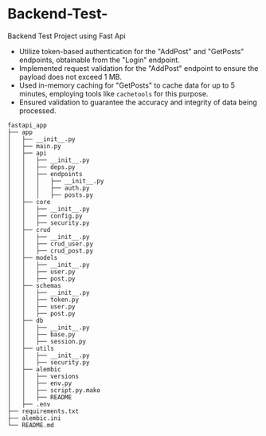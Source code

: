 # Backend-Test-

Backend Test Project using Fast Api


- Utilize token-based authentication for the "AddPost" and "GetPosts" endpoints, obtainable from the "Login" endpoint.
- Implemented request validation for the "AddPost" endpoint to ensure the payload does not exceed 1 MB.
- Used in-memory caching for "GetPosts" to cache data for up to 5 minutes, employing tools like `cachetools` for this purpose.
- Ensured validation to guarantee the accuracy and integrity of data being processed. 


```
fastapi_app
├── app
│   ├── __init__.py
│   ├── main.py
│   ├── api
│   │   ├── __init__.py
│   │   ├── deps.py
│   │   ├── endpoints
│   │   │   ├── __init__.py
│   │   │   ├── auth.py
│   │   │   ├── posts.py
│   ├── core
│   │   ├── __init__.py
│   │   ├── config.py
│   │   ├── security.py
│   ├── crud
│   │   ├── __init__.py
│   │   ├── crud_user.py
│   │   ├── crud_post.py
│   ├── models
│   │   ├── __init__.py
│   │   ├── user.py
│   │   ├── post.py
│   ├── schemas
│   │   ├── __init__.py
│   │   ├── token.py
│   │   ├── user.py
│   │   ├── post.py
│   ├── db
│   │   ├── __init__.py
│   │   ├── base.py
│   │   ├── session.py
│   ├── utils
│   │   ├── __init__.py
│   │   ├── security.py
│   ├── alembic
│   │   ├── versions
│   │   ├── env.py
│   │   ├── script.py.mako
│   │   ├── README
│   ├── .env
├── requirements.txt
├── alembic.ini
└── README.md
```

